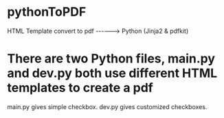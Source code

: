 # pythonToPDF
HTML Template  convert to pdf ------> Python (Jinja2 &amp; pdfkit)


# There are two Python files, main.py and dev.py  both use different HTML templates to create a pdf
main.py gives simple checkbox.
dev.py gives customized checkboxes.
